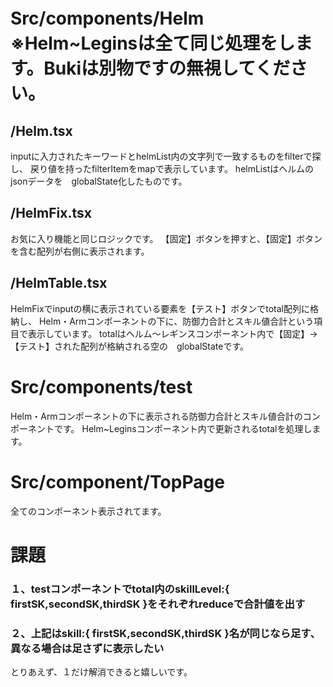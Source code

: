
# Src/components/Helm　※Helm~Leginsは全て同じ処理をします。Bukiは別物ですの無視してください。

## /Helm.tsx

inputに入力されたキーワードとhelmList内の文字列で一致するものをfilterで探し、
戻り値を持ったfilterItemをmapで表示しています。
helmListはヘルムのjsonデータを　globalState化したものです。

## /HelmFix.tsx

お気に入り機能と同じロジックです。
【固定】ボタンを押すと、【固定】ボタンを含む配列が右側に表示されます。
 
## /HelmTable.tsx

HelmFixでinputの横に表示されている要素を【テスト】ボタンでtotal配列に格納し、
Helm・Armコンポーネントの下に、防御力合計とスキル値合計という項目で表示しています。
totalはヘルム〜レギンスコンポーネント内で【固定】→【テスト】された配列が格納される空の　globalStateです。

# Src/components/test

Helm・Armコンポーネントの下に表示される防御力合計とスキル値合計のコンポーネントです。
Helm~Leginsコンポーネント内で更新されるtotalを処理します。

# Src/component/TopPage

全てのコンポーネント表示されてます。

# 課題

### １、testコンポーネントでtotal内のskillLevel:{ firstSK,secondSK,thirdSK }をそれぞれreduceで合計値を出す
### ２、上記はskill:{ firstSK,secondSK,thirdSK }名が同じなら足す、異なる場合は足さずに表示したい

とりあえず、１だけ解消できると嬉しいです。
